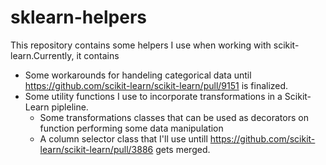 # sklearn-helpers
This repository contains some helpers I use when working with scikit-learn.Currently, it contains 
- Some workarounds for handeling categorical data until https://github.com/scikit-learn/scikit-learn/pull/9151 is finalized.
- Some utility functions I use to incorporate transformations in a Scikit-Learn pipleline.
    - Some transformations classes that can be used as decorators on function performing some data manipulation
    - A column selector class that I'll use untill https://github.com/scikit-learn/scikit-learn/pull/3886 gets merged.
